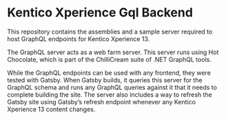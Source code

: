 # Kentico Xperience Gql Backend

This repository contains the assemblies and a sample server required to host GraphQL endpoints for Kentico Xperience 13.

The GraphQL server acts as a web farm server. This server runs using Hot Chocolate, which is part of the ChilliCream suite of .NET GraphQL tools.

While the GraphQL endpoints can be used with any frontend, they were tested with Gatsby. When Gatsby builds, it queries this server for the GraphQL schema and runs any GraphQL queries against it that it needs to complete building the site. The server also includes a way to refresh the Gatsby site using Gatsby’s refresh endpoint whenever any Kentico Xperience 13 content changes.

